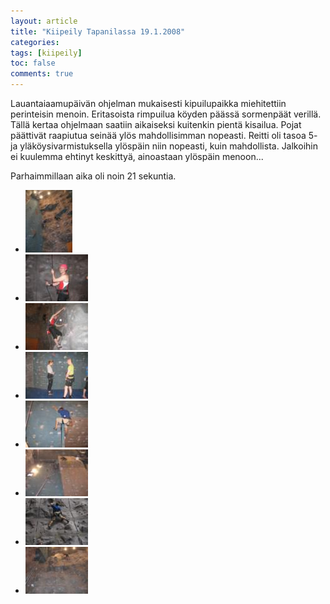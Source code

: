 ```yaml
---
layout: article
title: "Kiipeily Tapanilassa 19.1.2008"
categories:
tags: [kiipeily]
toc: false
comments: true
---
```


Lauantaiaamupäivän ohjelman mukaisesti kipuilupaikka miehitettiin
perinteisin menoin. Eritasoista rimpuilua köyden päässä sormenpäät
verillä. Tällä kertaa ohjelmaan saatiin aikaiseksi kuitenkin pientä
kisailua. Pojat päättivät raapiutua seinää ylös mahdollisimman nopeasti.
Reitti oli tasoa 5- ja yläköysivarmistuksella ylöspäin niin nopeasti,
kuin mahdollista. Jalkoihin ei kuulemma ehtinyt keskittyä, ainoastaan
ylöspäin menoon...

Parhaimmillaan aika oli noin 21 sekuntia.

<div class="th-grid image-gallery" markdown="1">

- [![](/images/kiipeily-tapanilassa-19.1.2008/Thumbnails/kipuilu%20001.jpg)](/images/kiipeily-tapanilassa-19.1.2008/kipuilu%20001.jpg)
- [![](/images/kiipeily-tapanilassa-19.1.2008/Thumbnails/kipuilu%20002.jpg)](/images/kiipeily-tapanilassa-19.1.2008/kipuilu%20002.jpg)
- [![](/images/kiipeily-tapanilassa-19.1.2008/Thumbnails/kipuilu%20003.jpg)](/images/kiipeily-tapanilassa-19.1.2008/kipuilu%20003.jpg)
- [![](/images/kiipeily-tapanilassa-19.1.2008/Thumbnails/kipuilu%20004.jpg)](/images/kiipeily-tapanilassa-19.1.2008/kipuilu%20004.jpg)
- [![](/images/kiipeily-tapanilassa-19.1.2008/Thumbnails/kipuilu%20005.jpg)](/images/kiipeily-tapanilassa-19.1.2008/kipuilu%20005.jpg)
- [![](/images/kiipeily-tapanilassa-19.1.2008/Thumbnails/kipuilu%20009.jpg)](/images/kiipeily-tapanilassa-19.1.2008/kipuilu%20009.jpg)
- [![](/images/kiipeily-tapanilassa-19.1.2008/Thumbnails/kipuilu%20010.jpg)](/images/kiipeily-tapanilassa-19.1.2008/kipuilu%20010.jpg)
- [![](/images/kiipeily-tapanilassa-19.1.2008/Thumbnails/kipuilu%20012.jpg)](/images/kiipeily-tapanilassa-19.1.2008/kipuilu%20012.jpg)

</div>
